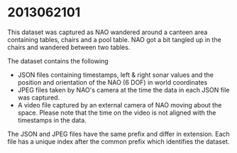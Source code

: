 2013062101
==========
This dataset was captured as NAO wandered around a canteen area
containing tables, chairs and a pool table. NAO got a bit tangled up in
the chairs and wandered between two tables.

The dataset contains the following
* JSON files containing timestamps, left & right sonar values and the
  position and orientation of the NAO (6 DOF) in world coordinates
* JPEG files taken by NAO's camera at the time the data in each JSON
  file was captured.
* A video file captured by an external camera of NAO moving about the
  space. Please note that the time on the video is not aligned with the
  timestamps in the data.

The JSON and JPEG files have the same prefix and differ in
extension. Each file has a unique index after the common prefix which
identifies the dataset.
